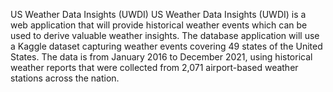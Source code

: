 US Weather Data Insights (UWDI)
US Weather Data Insights (UWDI) is a web application that will provide historical weather events which can be used to derive valuable weather insights. The database application will use a Kaggle dataset capturing weather events covering 49 states of the United States. The data is from January 2016 to December 2021, using historical weather reports that were collected from 2,071 airport-based weather stations across the nation.
